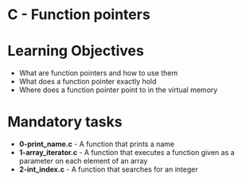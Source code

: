 # C - Function pointers

# Learning Objectives
* What are function pointers and how to use them
* What does a function pointer exactly hold
* Where does a function pointer point to in the virtual memory

# Mandatory tasks
* **0-print_name.c** - A function that prints a name
* **1-array_iterator.c** - A function that executes a function given as a parameter on each element of an array
* **2-int_index.c** - A function that searches for an integer
